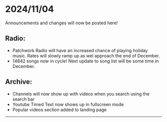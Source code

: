 # 2024/11/04
Announcements and changes will now be posted here!

## Radio:
- Patchwork Radio will have an increased chance of playing holiday music. Rates will slowly ramp up as wel approach the end of December.
- 14842 songs now in cycle! Next update to song list will be some time in December.

## Archive:
- Channels will now show up with videos when you search using the search bar
- Youtube Timed Text now shows up in fullscreen mode
- Popular videos section added to landing page

---
